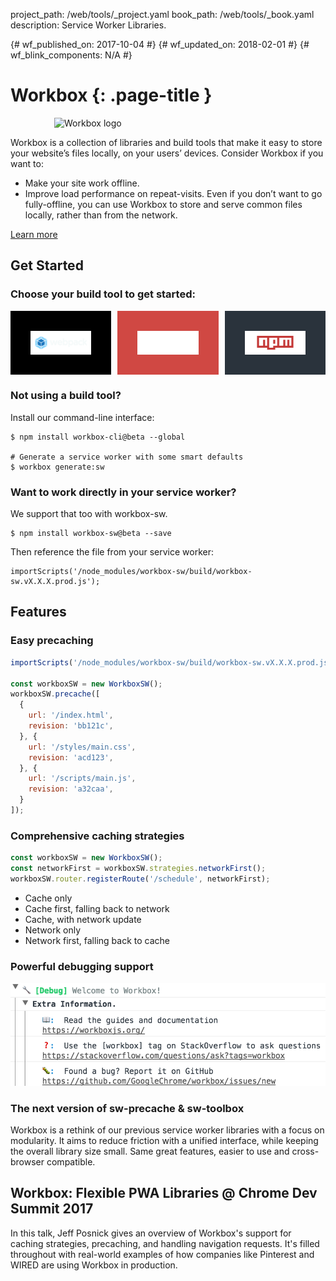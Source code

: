 project_path: /web/tools/_project.yaml
book_path: /web/tools/_book.yaml
description: Service Worker Libraries.

{# wf_published_on: 2017-10-04 #}
{# wf_updated_on: 2018-02-01 #}
{# wf_blink_components: N/A #}

<style>
.index__install-options {
  display: flex;
  flex-direction: column;
  width: 100%;
  margin-bottom: 16px;
}

.index__install-option {
  display: flex;
  width: 100%;

  justify-content: center;
  align-items: center;

  padding: 32px 32px;
  box-sizing: border-box;
}

.index__install-option img {
  width: 100%;
}

.index__install-webpack {
  background-color: black;
}

.index__install-gulp {
  background-color: #D04843;
  margin: 10px 0;
}

.index__install-npm {
  background-color: #2a333c;
}

.workbox-logo {
  padding: 0 30px;
}

.page-title {
  display: none;
}

@media (min-width: 780px) {
  .index__install-options {
    flex-direction: row;
  }

  .index__install-option {
    width: 0;
    flex: 1;
  }

  .index__install-gulp {
    margin: 0 10px;
  }
}
</style>

# Workbox {: .page-title }

<figure class="attempt-right workbox-logo">
  <img src="/web/tools/workbox/thumb.png" alt="Workbox logo">
</figure>

Workbox is a collection of libraries and build tools that make it easy to
store your website’s files locally, on your users’ devices. Consider Workbox
if you want to:

- Make your site work offline.
- Improve load performance on repeat-visits. Even if you don’t want to go
fully-offline, you can use Workbox to store and serve common files locally,
rather than from the network.

<p><a class="button" href="overview">Learn more</a></p>

## Get Started
### Choose your build tool to get started:

<div class="index__install-options">
  <a href="./get-started/webpack.html" class="index__install-option index__install-webpack">
    <img src="images/third_party/webpack-logo.svg" alt="Install Workbox's Webpack plugin">
  </a>

  <a href="./get-started/gulp.html" class="index__install-option index__install-gulp">
    <img src="images/third_party/gulp-logo.svg" alt="Install Workbox to work with Gulp">
  </a>

  <a href="./get-started/npm-script.html" class="index__install-option index__install-npm">
    <img src="images/third_party/npm-logo.svg" alt="Install Workbox to work with NPM Scripts">
  </a>
</div>

### Not using a build tool?

Install our command-line interface:

```
$ npm install workbox-cli@beta --global

# Generate a service worker with some smart defaults
$ workbox generate:sw
```

### Want to work directly in your service worker?

We support that too with workbox-sw.

```
$ npm install workbox-sw@beta --save
```

Then reference the file from your service worker:

```
importScripts('/node_modules/workbox-sw/build/workbox-sw.vX.X.X.prod.js');
```

## Features

### Easy precaching

```javascript
importScripts('/node_modules/workbox-sw/build/workbox-sw.vX.X.X.prod.js');

const workboxSW = new WorkboxSW();
workboxSW.precache([
  {
    url: '/index.html',
    revision: 'bb121c',
  }, {
    url: '/styles/main.css',
    revision: 'acd123',
  }, {
    url: '/scripts/main.js',
    revision: 'a32caa',
  }
]);
```

### Comprehensive caching strategies

```javascript
const workboxSW = new WorkboxSW();
const networkFirst = workboxSW.strategies.networkFirst();
workboxSW.router.registerRoute('/schedule', networkFirst);
```

- Cache only
- Cache first, falling back to network
- Cache, with network update
- Network only
- Network first, falling back to cache

### Powerful debugging support

<img src="images/workbox-logging.png" alt="Example of Workbox Logging." />

### The next version of sw-precache &amp; sw-toolbox

Workbox is a rethink of our previous service worker libraries with a focus on
modularity. It aims to reduce friction with a unified interface, while keeping
the overall library size small. Same great features, easier to use and
cross-browser compatible.

## Workbox: Flexible PWA Libraries @ Chrome Dev Summit 2017

In this talk, Jeff Posnick gives an overview of Workbox's support for caching
strategies, precaching, and handling navigation requests. It's filled throughout
with real-world examples of how companies like Pinterest and WIRED are using
Workbox in production.

<div class="video-wrapper">
  <iframe class="devsite-embedded-youtube-video" data-video-id="DtuJ55tmjps"
          data-autohide="1" data-showinfo="0" frameborder="0" allowfullscreen>
  </iframe>
</div>
